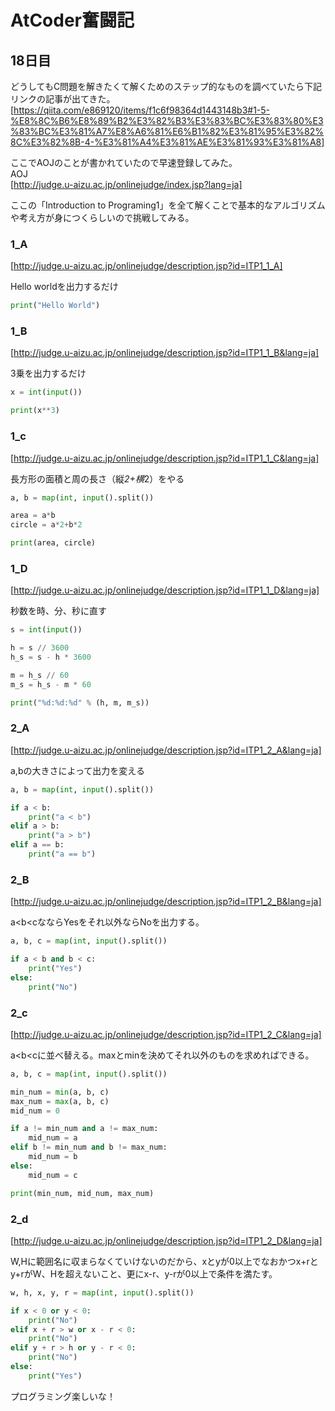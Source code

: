 # AtCoder奮闘記
## 18日目

どうしてもC問題を解きたくて解くためのステップ的なものを調べていたら下記リンクの記事が出てきた。    
[https://qiita.com/e869120/items/f1c6f98364d1443148b3#1-5-%E8%8C%B6%E8%89%B2%E3%82%B3%E3%83%BC%E3%83%80%E3%83%BC%E3%81%A7%E8%A6%81%E6%B1%82%E3%81%95%E3%82%8C%E3%82%8B-4-%E3%81%A4%E3%81%AE%E3%81%93%E3%81%A8]

ここでAOJのことが書かれていたので早速登録してみた。   
AOJ   
[http://judge.u-aizu.ac.jp/onlinejudge/index.jsp?lang=ja]

ここの「Introduction to Programing1」を全て解くことで基本的なアルゴリズムや考え方が身につくらしいので挑戦してみる。    

### 1_A
[http://judge.u-aizu.ac.jp/onlinejudge/description.jsp?id=ITP1_1_A]

Hello worldを出力するだけ
```python
print("Hello World")
```

### 1_B
[http://judge.u-aizu.ac.jp/onlinejudge/description.jsp?id=ITP1_1_B&lang=ja]

3乗を出力するだけ
```python
x = int(input())

print(x**3)
```

### 1_c
[http://judge.u-aizu.ac.jp/onlinejudge/description.jsp?id=ITP1_1_C&lang=ja]

長方形の面積と周の長さ（縦*2+横*2）をやる    
```python
a, b = map(int, input().split())

area = a*b
circle = a*2+b*2

print(area, circle)
```

### 1_D
[http://judge.u-aizu.ac.jp/onlinejudge/description.jsp?id=ITP1_1_D&lang=ja]

秒数を時、分、秒に直す    
```python
s = int(input())

h = s // 3600
h_s = s - h * 3600

m = h_s // 60
m_s = h_s - m * 60

print("%d:%d:%d" % (h, m, m_s))
```

### 2_A
[http://judge.u-aizu.ac.jp/onlinejudge/description.jsp?id=ITP1_2_A&lang=ja]

a,bの大きさによって出力を変える
```python
a, b = map(int, input().split())

if a < b:
    print("a < b")
elif a > b:
    print("a > b")
elif a == b:
    print("a == b")
```

### 2_B
[http://judge.u-aizu.ac.jp/onlinejudge/description.jsp?id=ITP1_2_B&lang=ja]

a\<b\<cなならYesをそれ以外ならNoを出力する。
```python
a, b, c = map(int, input().split())

if a < b and b < c:
    print("Yes")
else:
    print("No")
```

### 2_c
[http://judge.u-aizu.ac.jp/onlinejudge/description.jsp?id=ITP1_2_C&lang=ja]

a\<b\<cに並べ替える。maxとminを決めてそれ以外のものを求めればできる。    
```python
a, b, c = map(int, input().split())

min_num = min(a, b, c)
max_num = max(a, b, c)
mid_num = 0

if a != min_num and a != max_num:
    mid_num = a
elif b != min_num and b != max_num:
    mid_num = b
else:
    mid_num = c

print(min_num, mid_num, max_num)
```

### 2_d
[http://judge.u-aizu.ac.jp/onlinejudge/description.jsp?id=ITP1_2_D&lang=ja]

W,Hに範囲名に収まらなくていけないのだから、xとyが0以上でなおかつx+rとy+rがW、Hを超えないこと、更にx-r、y-rが0以上で条件を満たす。    
```python
w, h, x, y, r = map(int, input().split())

if x < 0 or y < 0:
    print("No")
elif x + r > w or x - r < 0:
    print("No")
elif y + r > h or y - r < 0:
    print("No")
else:
    print("Yes")
```

プログラミング楽しいな！   
